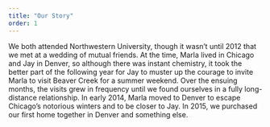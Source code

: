 ```yaml
---
title: "Our Story"
order: 1
---
```


<div class="profile-background">
  <div class="profile-photo">
  </div>
</div>

We both attended Northwestern University, though it wasn’t until 2012 that we met at a wedding of mutual friends. At the time, Marla lived in Chicago and Jay in Denver, so although there was instant chemistry, it took the better part of the following year for Jay to muster up the courage to invite Marla to visit Beaver Creek for a summer weekend. Over the ensuing months, the visits grew in frequency until we found ourselves in a fully long-distance relationship. In early 2014, Marla moved to Denver to escape Chicago’s notorious winters and to be closer to Jay. In 2015, we purchased our first home together in Denver and something else.
